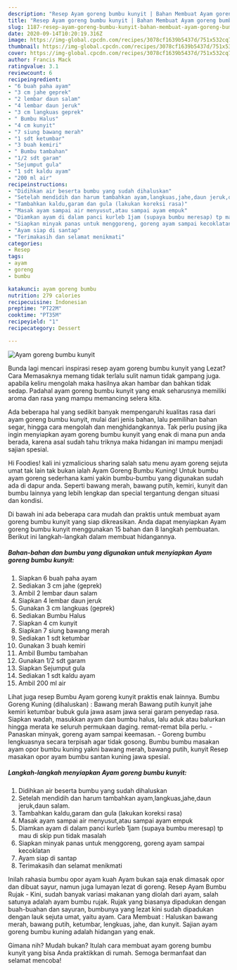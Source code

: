 ```yaml
---
description: "Resep Ayam goreng bumbu kunyit | Bahan Membuat Ayam goreng bumbu kunyit Yang Paling Enak"
title: "Resep Ayam goreng bumbu kunyit | Bahan Membuat Ayam goreng bumbu kunyit Yang Paling Enak"
slug: 1187-resep-ayam-goreng-bumbu-kunyit-bahan-membuat-ayam-goreng-bumbu-kunyit-yang-paling-enak
date: 2020-09-14T10:20:19.316Z
image: https://img-global.cpcdn.com/recipes/3078cf1639b5437d/751x532cq70/ayam-goreng-bumbu-kunyit-foto-resep-utama.jpg
thumbnail: https://img-global.cpcdn.com/recipes/3078cf1639b5437d/751x532cq70/ayam-goreng-bumbu-kunyit-foto-resep-utama.jpg
cover: https://img-global.cpcdn.com/recipes/3078cf1639b5437d/751x532cq70/ayam-goreng-bumbu-kunyit-foto-resep-utama.jpg
author: Francis Mack
ratingvalue: 3.1
reviewcount: 6
recipeingredient:
- "6 buah paha ayam"
- "3 cm jahe geprek"
- "2 lembar daun salam"
- "4 lembar daun jeruk"
- "3 cm langkuas geprek"
- " Bumbu Halus"
- "4 cm kunyit"
- "7 siung bawang merah"
- "1 sdt ketumbar"
- "3 buah kemiri"
- " Bumbu tambahan"
- "1/2 sdt garam"
- "Sejumput gula"
- "1 sdt kaldu ayam"
- "200 ml air"
recipeinstructions:
- "Didihkan air beserta bumbu yang sudah dihaluskan"
- "Setelah mendidih dan harum tambahkan ayam,langkuas,jahe,daun jeruk,daun salam."
- "Tambahkan kaldu,garam dan gula (lakukan koreksi rasa)"
- "Masak ayam sampai air menyusut,atau sampai ayam empuk"
- "Diamkan ayam di dalam panci kurleb 1jam (supaya bumbu meresap) tp mau di skip pun tidak masalah"
- "Siapkan minyak panas untuk menggoreng, goreng ayam sampai kecoklatan"
- "Ayam siap di santap"
- "Terimakasih dan selamat menikmati"
categories:
- Resep
tags:
- ayam
- goreng
- bumbu

katakunci: ayam goreng bumbu 
nutrition: 279 calories
recipecuisine: Indonesian
preptime: "PT22M"
cooktime: "PT35M"
recipeyield: "1"
recipecategory: Dessert

---
```



![Ayam goreng bumbu kunyit](https://img-global.cpcdn.com/recipes/3078cf1639b5437d/751x532cq70/ayam-goreng-bumbu-kunyit-foto-resep-utama.jpg)

Bunda lagi mencari inspirasi resep ayam goreng bumbu kunyit yang Lezat? Cara Memasaknya memang tidak terlalu sulit namun tidak gampang juga. apabila keliru mengolah maka hasilnya akan hambar dan bahkan tidak sedap. Padahal ayam goreng bumbu kunyit yang enak seharusnya memiliki aroma dan rasa yang mampu memancing selera kita.

Ada beberapa hal yang sedikit banyak mempengaruhi kualitas rasa dari ayam goreng bumbu kunyit, mulai dari jenis bahan, lalu pemilihan bahan segar, hingga cara mengolah dan menghidangkannya. Tak perlu pusing jika ingin menyiapkan ayam goreng bumbu kunyit yang enak di mana pun anda berada, karena asal sudah tahu triknya maka hidangan ini mampu menjadi sajian spesial.

Hi Foodies! kali ini yzmalicious sharing salah satu menu ayam goreng sejuta umat tak lain tak bukan ialah Ayam Goreng Bumbu Kuning! Untuk bumbu ayam goreng sederhana kami yakin bumbu-bumbu yang digunakan sudah ada di dapur anda. Seperti bawang merah, bawang putih, kemiri, kunyit dan bumbu lainnya yang lebih lengkap dan special tergantung dengan situasi dan kondisi.


Di bawah ini ada beberapa cara mudah dan praktis untuk membuat ayam goreng bumbu kunyit yang siap dikreasikan. Anda dapat menyiapkan Ayam goreng bumbu kunyit menggunakan 15 bahan dan 8 langkah pembuatan. Berikut ini langkah-langkah dalam membuat hidangannya.

<!--inarticleads1-->

##### Bahan-bahan dan bumbu yang digunakan untuk menyiapkan Ayam goreng bumbu kunyit:

1. Siapkan 6 buah paha ayam
1. Sediakan 3 cm jahe (geprek)
1. Ambil 2 lembar daun salam
1. Siapkan 4 lembar daun jeruk
1. Gunakan 3 cm langkuas (geprek)
1. Sediakan  Bumbu Halus
1. Siapkan 4 cm kunyit
1. Siapkan 7 siung bawang merah
1. Sediakan 1 sdt ketumbar
1. Gunakan 3 buah kemiri
1. Ambil  Bumbu tambahan
1. Gunakan 1/2 sdt garam
1. Siapkan Sejumput gula
1. Sediakan 1 sdt kaldu ayam
1. Ambil 200 ml air


Lihat juga resep Bumbu Ayam goreng kunyit praktis enak lainnya. Bumbu Goreng Kuning (dihaluskan) : Bawang merah Bawang putih kunyit jahe kemiri ketumbar bubuk gula jawa asam jawa serai garam penyedap rasa. Siapkan wadah, masukkan ayam dan bumbu halus, lalu aduk atau balurkan hingga merata ke seluruh permukaan daging. remat-remat bila perlu. - Panaskan minyak, goreng ayam sampai keemasan. - Goreng bumbu lengkuasnya secara terpisah agar tidak gosong. Bumbu bumbu masakan ayam opor bumbu kuning yakni bawang merah, bawang putih, kunyit Resep masakan opor ayam bumbu santan kuning jawa spesial. 

<!--inarticleads2-->

##### Langkah-langkah menyiapkan Ayam goreng bumbu kunyit:

1. Didihkan air beserta bumbu yang sudah dihaluskan
1. Setelah mendidih dan harum tambahkan ayam,langkuas,jahe,daun jeruk,daun salam.
1. Tambahkan kaldu,garam dan gula (lakukan koreksi rasa)
1. Masak ayam sampai air menyusut,atau sampai ayam empuk
1. Diamkan ayam di dalam panci kurleb 1jam (supaya bumbu meresap) tp mau di skip pun tidak masalah
1. Siapkan minyak panas untuk menggoreng, goreng ayam sampai kecoklatan
1. Ayam siap di santap
1. Terimakasih dan selamat menikmati


Inilah rahasia bumbu opor ayam kuah Ayam bukan saja enak dimasak opor dan dibuat sayur, namun juga lumayan lezat di goreng. Resep Ayam Bumbu Rujak - Kini, sudah banyak variasi makanan yang diolah dari ayam, salah satunya adalah ayam bumbu rujak. Rujak yang biasanya dipadukan dengan buah-buahan dan sayuran, bumbunya yang lezat kini sudah dipadukan dengan lauk sejuta umat, yaitu ayam. Cara Membuat : Haluskan bawang merah, bawang putih, ketumbar, lengkuas, jahe, dan kunyit. Sajian ayam goreng bumbu kuning adalah hidangan yang enak. 

Gimana nih? Mudah bukan? Itulah cara membuat ayam goreng bumbu kunyit yang bisa Anda praktikkan di rumah. Semoga bermanfaat dan selamat mencoba!
